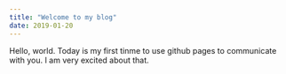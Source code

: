 ```yaml
---
title: "Welcome to my blog"
date: 2019-01-20
---
```

Hello, world. Today is my first tinme to use github pages to communicate with you. I am very excited about that. 
